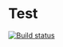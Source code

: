 # Test

[![Build status](https://ci.appveyor.com/api/projects/status/5tk1cqe7t4h7swfc?svg=true)](https://ci.appveyor.com/project/Gu-helen04/oop-1)
